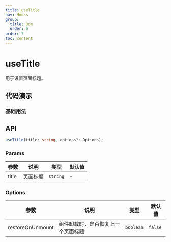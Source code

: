 ```yaml
---
title: useTitle
nav: Hooks
group:
  title: Dom
  order: 6
order: 7
toc: content
---
```


# useTitle

用于设置页面标题。

## 代码演示

### 基础用法

<code src="./demo/demo1.tsx"></code>

## API

```typescript
useTitle(title: string, options?: Options);
```

### Params

| 参数  | 说明     | 类型     | 默认值 |
| ----- | -------- | -------- | ------ |
| title | 页面标题 | `string` | -      |

### Options

| 参数             | 说明                               | 类型      | 默认值  |
| ---------------- | ---------------------------------- | --------- | ------- |
| restoreOnUnmount | 组件卸载时，是否恢复上一个页面标题 | `boolean` | `false` |
